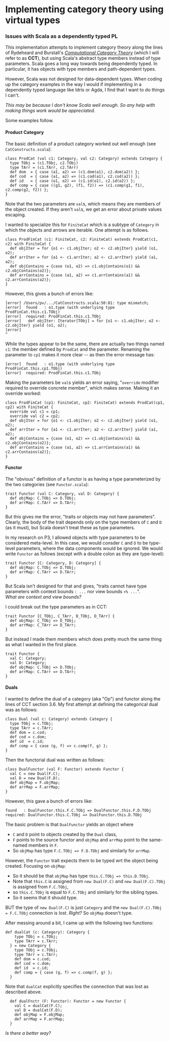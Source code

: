 # Implementing category theory using virtual types
### Issues with Scala as a dependently typed PL

This implementation attempts to implement category theory along the lines of
Rydeheard and Burstall's [*Computational Category Theory*](http://www.cs.man.ac.uk/~david/categories/)
(which I will refer to as __CCT__),
but using Scala's abstract type members instead of type parameters.
Scala goes a long way towards being dependently typed.
In particular, it has objects with type members and path-dependent types.

However, Scala was not designed for data-dependent types.
When coding up the category examples in the way I would if implementing in a dependently typed language like Idris or Agda,
I find that I want to do things I can't.

*This may be because I don't know Scala well enough.
So any help with making things work would be appreciated.*

Some examples follow.

#### Product Category

The basic definition of a product category worked out well enough (see `CatConstructs.scala`):

    class ProdCat (val c1: Category, val c2: Category) extends Category {
      type TObj = (c1.TObj, c2.TObj)
      type TArr = (c1.TArr, c2.TArr)
      def dom  = { case (a1, a2) => (c1.dom(a1), c2.dom(a2)) };
      def cod  = { case (a1, a2) => (c1.cod(a1), c2.cod(a2)) };
      def id   = { case (o1, o2) => (c1.id(o1), c2.id(o2)) };
      def comp = { case ((g1, g2), (f1, f2)) => (c1.comp(g1, f1), c2.comp(g2, f2)) };
    }

Note that the two parameters are `val`s, which means they are members of the object created.
If they aren't `val`s, we get an error about private values escaping.

I wanted to specialize this for `FiniteCat` which is a subtype of `Category`
in which the objects and arrows are iterable.
One attempt is as follows.

    class ProdFinCat (c1: FiniteCat, c2: FiniteCat) extends ProdCat(c1, c2) with FiniteCat {
      def objIter = for {o1 <- c1.objIter; o2 <- c2.objIter} yield (o1, o2);
      def arrIter = for {a1 <- c1.arrIter; a2 <- c2.arrIter} yield (a1, a2);
      def objContains = {case (o1, o2) => c1.objContains(o1) && c2.objContains(o2)};
      def arrContains = {case (a1, a2) => c1.arrContains(a1) && c2.arrContains(a2)};
    }

However, this gives a bunch of errors like:

    [error] /Users/pv/.../CatConstructs.scala:50:81: type mismatch;
    [error]  found   : o1.type (with underlying type ProdFinCat.this.c1.TObj)
    [error]  required: ProdFinCat.this.c1.TObj
    [error]   def objIter: Iterator[TObj] = for {o1 <- c1.objIter; o2 <- c2.objIter} yield (o1, o2);
    [error]                                                                                 ^

While the types appear to be the same, there are actually two things named `c1`:
the member defined by `ProdCat` and the parameter.
Renaming the parameter to `cp1` makes it more clear -- as then the error message has:

    [error]  found   : o1.type (with underlying type ProdFinCat.this.cp1.TObj)
    [error]  required: ProdFinCat.this.c1.TObj

Making the parameters be `val`s yields an error saying, "`override` modifier required to override concrete member",
which makes sense.
Making it an override worked:

    class ProdFinCat (cp1: FiniteCat, cp2: FiniteCat) extends ProdCat(cp1, cp2) with FiniteCat {
      override val c1 = cp1;
      override val c2 = cp2;
      def objIter = for {o1 <- c1.objIter; o2 <- c2.objIter} yield (o1, o2);
      def arrIter = for {a1 <- c1.arrIter; a2 <- c2.arrIter} yield (a1, a2);
      def objContains = {case (o1, o2) => c1.objContains(o1) && c2.objContains(o2)};
      def arrContains = {case (a1, a2) => c1.arrContains(a1) && c2.arrContains(a2)};
    }

#### Functor

The "obvious" definition of a functor is as having a type parameterized by the two categories (see `Functor.scala`):

	trait Functor (val C: Category, val D: Category) {
	  def objMap: C.TObj => D.TObj;
	  def arrMap: C.TArr => D.TArr;
	}

But this gives me the error, "traits or objects may not have parameters".
Clearly, the body of the trait depends only on the type members of `C` and `D` (as it must),
but Scala doesn't treat these as type parameters.

In my research on P3, I allowed objects with type parameters to be considered meta-level.
In this case, we would consder `C` and `D` to be type-level parameters, where the data components would be ignored.
We would write `Functor` as follows (except with a double colon as they are type-level):

	trait Functor [C: Category, D: Category] {
	  def objMap: C.TObj => D.TObj;
	  def arrMap: C.TArr => D.TArr;
	}

But Scala isn't designed for that and gives, "traits cannot have type parameters with context bounds `: ...` nor view bounds `<% ...`".  
*What are context  and view bounds?*

I could break out the type parameters as in CCT:

	trait Functor [C_TObj, C_TArr, D_TObj, D_TArr] {
	  def objMap: C_TObj => D_TObj;
      def arrMap: C_TArr => D_TArr;
	}

But instead I made them members which does pretty much the same thing as what I wanted in the first place.

	trait Functor {
	  val C: Category;
	  val D: Category;
	  def objMap: C.TObj => D.TObj;
	  def arrMap: C.TArr => D.TArr;
	}

#### Duals

I wanted to define the dual of a category (aka "Op") and functor along the lines of CCT section 3.6.
My first attempt at defining the categorical dual was as follows:

    class Dual (val c: Category) extends Category {
      type TObj = c.TObj;
      type TArr = c.TArr;
      def dom = c.cod;
      def cod = c.dom;
      def id  = c.id;
      def comp = { case (g, f) => c.comp(f, g) };
    }

Then the functorial dual was written as follows:

    class DualFunctor (val F: Functor) extends Functor {
      val C = new Dual(F.C);
      val D = new Dual(F.D);
      def objMap = F.objMap;
      def arrMap = F.arrMap;
    }

However, this gave a bunch of errors like:

	found   : DualFunctor.this.F.C.TObj => DualFunctor.this.F.D.TObj
	required: DualFunctor.this.C.TObj => DualFunctor.this.D.TObj

The basic problem is that `DualFunctor` yields an object where

* `C` and `D` point to objects created by the `Dual` class,
* `F` points to the source functor and `objMap` and `arrMap` point to the same-named members in `F`.
* So `objMap` has type `F.C.TObj => F.D.TObj` and similarly for `arrMap`.

However, the `Functor` trait expects them to be typed wrt the object being created.
Focusing on `objMap`:
* So it should be that `objMap` has type `this.C.TObj => this.D.TObj`.
* Note that `this.C` is assigned from `new Dual(F.C)` and `new Dual(F.C).TObj` is assigned from `F.C.TObj`,
* so `this.C.TObj` is equal to `F.C.TObj` and similarly for the sibling types.
* So it seems that it should type.

BUT the type of `new Dual(F.C)` is just `Category`
and the `new Dual(F.C).TObj = F.C.TObj` connection is lost.  *Right?*
 So `objMap` doesn't type.

After messing around a bit, I came up with the following two functions:

    def dualCat (c: Category): Category {
        type TObj = c.TObj;
        type TArr = c.TArr;
      } = new Category {
        type TObj = c.TObj;
        type TArr = c.TArr;
        def dom = c.cod;
        def cod = c.dom;
        def id  = c.id;
        def comp = { case (g, f) => c.comp(f, g) };
      }

Note that `dualCat` explicitly specifies the connection that was lost as described above.

      def dualFnctr (F: Functor): Functor = new Functor {
        val C = dualCat(F.C);
        val D = dualCat(F.D);
        def objMap = F.objMap;
        def arrMap = F.arrMap;
      }

*Is there a better way?*
